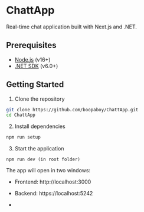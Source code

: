 # ChattApp

Real-time chat application built with Next.js and .NET.

## Prerequisites

- [Node.js](https://nodejs.org/) (v16+)
- [.NET SDK](https://dotnet.microsoft.com/download) (v6.0+)

## Getting Started

1. Clone the repository
```bash
git clone https://github.com/boopaboy/ChattApp.git
cd ChattApp
```

2. Install dependencies
```bash
npm run setup
```

3. Start the application
```
npm run dev (in root folder)
```

The app will open in two windows:
- Frontend: http://localhost:3000
- Backend: https://localhost:5242

- 
